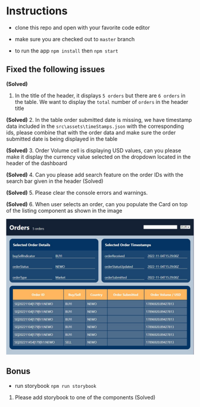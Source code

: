 # Instructions

- clone this repo and open with your favorite code editor

- make sure you are checked out to `master` branch

- to run the app `npm install` then `npm start`

## Fixed the following issues

**(Solved)**
1.  In the title of the header, it displays `5 orders` but there are `6 orders` in the table. We want to display the `total` number of `orders` in the header title 

**(Solved)**
2.  In the table order submitted date is missing, we have timestamp data included in the `src\assets\timeStamps.json` with the corresponding ids, please combine that with the order data and make sure the order submitted date is being displayed in the table

**(Solved)**
3.  Order Volume cell is displaying USD values, can you please make it display the currency value selected on the dropdown located in the header of the dashboard

**(Solved)**
4.  Can you please add search feature on the order IDs with the search bar given in the header (Solved)

**(Solved)**
5.  Please clear the console errors and warnings.

**(Solved)**
6.  When user selects an order, can you populate the Card on top of the listing component as shown in the image

![alt text](dashboard.JPG)

## Bonus

- run storybook `npm run storybook`

1. Please add storybook to one of the components (Solved)
